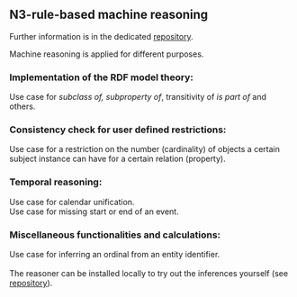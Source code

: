 ## N3-rule-based machine reasoning
Further information is in the dedicated [repository](https://github.com/nie-ine/N3-rule-based_machine-reasoning).

Machine reasoning is applied for different purposes.

### Implementation of the RDF model theory:
Use case for *subclass of, subproperty of*, transitivity of *is part of* and others.

### Consistency check for user defined restrictions:
Use case for a restriction on the number (cardinality) of objects a certain subject instance can have for a certain relation (property).

### Temporal reasoning:
Use case for calendar unification.  
Use case for missing start or end of an event.

### Miscellaneous functionalities and calculations:
Use case for inferring an ordinal from an entity identifier.
&nbsp;  
&nbsp;  
The reasoner can be installed locally to try out the inferences yourself (see [repository](https://github.com/nie-ine/N3-rule-based_machine-reasoning)).
